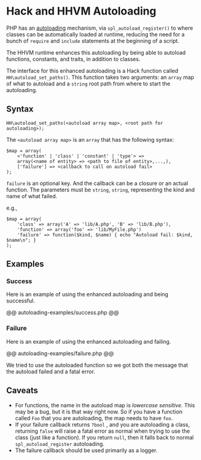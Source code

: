 # Hack and HHVM Autoloading

PHP has an [autoloading](http://php.net/manual/en/language.oop5.autoload.php) mechanism, via `spl_autoload_register()` to where classes can be automatically loaded at runtime, reducing the need for a bunch of `require` and `include` statements at the beginning of a script.

The HHVM runtime enhances this autoloading by being able to autoload functions, constants, and traits, in addition to classes.

The interface for this enhanced autoloading is a Hack function called `HH\autoload_set_paths()`. This function takes two arguments: an `array` map of what to autoload and a `string` root path from where to start the autoloading.

## Syntax

```
HH\autoload_set_paths(<autoload array map>, <root path for autoloading>);
```

The `<autoload array map>` is an `array` that has the following syntax:

```
$map = array(
    <'function' | 'class' | 'constant' | 'type'> => 
    array(<name of entity> => <path to file of entity>,...,),
    ['failure'] => <callback to call on autoload fail>
);
```

`failure` is an optional key. And the callback can be a closure or an actual function. The parameters must be `string`, `string`, representing the kind and name of what failed.

e.g.,

```
$map = array(
    'class' => array('A' => 'lib/A.php', 'B' => 'lib/B.php'),
    'function' => array('foo' => 'lib/MyFile.php')
    'failure' => function($kind, $name) { echo "Autoload fail: $kind, $name\n"; }
);
```

## Examples

### Success

Here is an example of using the enhanced autoloading and being successful.

@@ autoloading-examples/success.php @@

### Failure

Here is an example of using the enhanced autoloading and failing.

@@ autoloading-examples/failure.php @@

We tried to use the autoloaded function so we got both the message that the autoload failed and a fatal error.

## Caveats

* For functions, the name in the autoload map is *lowercase sensitive*. This may be a bug, but it is that way right now. So if you have a function called `Foo` that you are autoloading, the map needs to have `foo`.
* If your failure callback returns `?bool` , and you are autoloading a class, returning `false` will raise a fatal error as normal when trying to use the class (just like a function). If you return `null`, then it falls back to normal `spl_autoload_register` autoloading.
* The failure callback should be used primarily as a logger.
